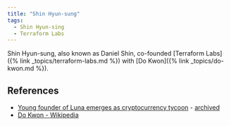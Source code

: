 ```yaml
---
title: "Shin Hyun-sung"
tags:
  - Shin Hyun-sing
  - Terraform Labs
---
```

Shin Hyun-sung, also known as Daniel Shin, co-founded [Terraform Labs]({% link _topics/terraform-labs.md %}) with [Do Kwon]({% link _topics/do-kwon.md %}).

## References

* [Young founder of Luna emerges as cryptocurrency tycoon](https://www.koreatimes.co.kr/www/biz/2022/05/126_327763.html) - [archived](https://web.archive.org/web/20220518193138/https://www.koreatimes.co.kr/www/biz/2022/05/126_327763.html)
* [Do Kwon - Wikipedia](https://en.wikipedia.org/wiki/Do_Kwon)